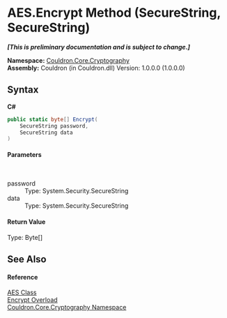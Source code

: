 # AES.Encrypt Method (SecureString, SecureString)
 _**\[This is preliminary documentation and is subject to change.\]**_

**Namespace:**&nbsp;<a href="N_Couldron_Core_Cryptography">Couldron.Core.Cryptography</a><br />**Assembly:**&nbsp;Couldron (in Couldron.dll) Version: 1.0.0.0 (1.0.0.0)

## Syntax

**C#**<br />
``` C#
public static byte[] Encrypt(
	SecureString password,
	SecureString data
)
```


#### Parameters
&nbsp;<dl><dt>password</dt><dd>Type: System.Security.SecureString<br /></dd><dt>data</dt><dd>Type: System.Security.SecureString<br /></dd></dl>

#### Return Value
Type: Byte[]

## See Also


#### Reference
<a href="T_Couldron_Core_Cryptography_AES">AES Class</a><br /><a href="Overload_Couldron_Core_Cryptography_AES_Encrypt">Encrypt Overload</a><br /><a href="N_Couldron_Core_Cryptography">Couldron.Core.Cryptography Namespace</a><br />